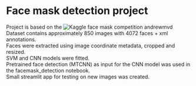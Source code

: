 # Face mask detection project
Project is based on the ![Kaggle face mask competition andrewmvd](https://www.kaggle.com/andrewmvd/face-mask-detection)  
Dataset contains approximately 850 images with 4072 faces + xml annotations.  
Faces  were extracted using image coordinate metadata, cropped and resized.  
SVM and CNN models were fitted.  
Pretrained face detection (MTCNN) as input for the CNN model  was used in the facemask_detection notebook.  
Small streamlit app for testing on new images was created.  